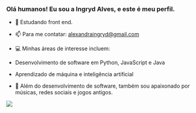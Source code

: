 ### Olá humanos! Eu sou a Ingryd Alves, e este é meu perfil.

- 🌱 Estudando front end.
- 📫 Para me contatar: alexandraingryd@gmail.com
- 💻 Minhas áreas de interesse incluem:

- Desenvolvimento de software em Python, JavaScript e Java
- Aprendizado de máquina e inteligência artificial
- 🔧 Além do desenvolvimento de software, também sou apaixonado por músicas, redes sociais e jogos antigos.

 <div> 
  <a href="https://www.instagram.com/iingrydwx_?utm_source=ig_web_button_share_sheet&igsh=ZDNlZDc0MzIxNw==" target="_blank"><img src="https://img.shields.io/badge/-Instagram-%23E4405F?style=for-the-badge&logo=instagram&logoColor=white" target="_blank"></a>  
</div>
  

